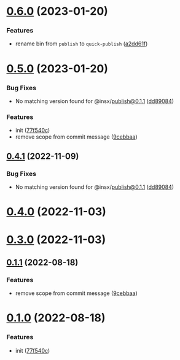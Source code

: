 # [0.6.0](https://github.com/ulivz/quick-publish/compare/v0.5.0...v0.6.0) (2023-01-20)


### Features

* rename bin from `publish` to `quick-publish` ([a2dd61f](https://github.com/ulivz/quick-publish/commit/a2dd61fdd5cc8b8df685bf17ed24a47f63d74392))



# [0.5.0](https://github.com/ulivz/publish/compare/77f540cd125766bcb7e16fcce6cabf771c3c0113...v0.5.0) (2023-01-20)


### Bug Fixes

* No matching version found for @insx/publish@0.1.1 ([dd89084](https://github.com/ulivz/publish/commit/dd890847db820b9b16b3cbebfad55083da3a5500))


### Features

* init ([77f540c](https://github.com/ulivz/publish/commit/77f540cd125766bcb7e16fcce6cabf771c3c0113))
* remove scope from commit message ([9cebbaa](https://github.com/ulivz/publish/commit/9cebbaa936d50498542cefafe3e2e16216572ab7))



## [0.4.1](https://github.com/ulivz/publish/compare/v0.4.0...v0.4.1) (2022-11-09)


### Bug Fixes

* No matching version found for @insx/publish@0.1.1 ([dd89084](https://github.com/ulivz/publish/commit/dd890847db820b9b16b3cbebfad55083da3a5500))



# [0.4.0](https://github.com/ulivz/publish/compare/v0.3.0...v0.4.0) (2022-11-03)



# [0.3.0](https://github.com/ulivz/publish/compare/v0.1.1...v0.3.0) (2022-11-03)



## [0.1.1](https://github.com/ulivz/publish/compare/v0.1.0...v0.1.1) (2022-08-18)


### Features

* remove scope from commit message ([9cebbaa](https://github.com/ulivz/publish/commit/9cebbaa936d50498542cefafe3e2e16216572ab7))



# [0.1.0](https://github.com/ulivz/publish/compare/77f540cd125766bcb7e16fcce6cabf771c3c0113...v0.1.0) (2022-08-18)


### Features

* init ([77f540c](https://github.com/ulivz/publish/commit/77f540cd125766bcb7e16fcce6cabf771c3c0113))



